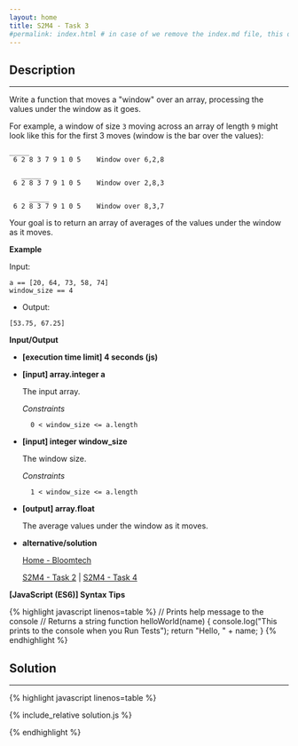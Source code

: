 ```yaml
---
layout: home
title: S2M4 - Task 3
#permalink: index.html # in case of we remove the index.md file, this doc will be the index page
---
```


<div class="row">
<div class="columnStmt" markdown="1">

## Description
------
Write a function that moves a "window" over an array, processing the values under the window as it goes.

For example, a window of size `3` moving across an array of length `9` might look like this for the first 3 moves (window is the bar over the values):

```
_____
 6 2 8 3 7 9 1 0 5    Window over 6,2,8

   _____
 6 2 8 3 7 9 1 0 5    Window over 2,8,3

     _____
 6 2 8 3 7 9 1 0 5    Window over 8,3,7
```

Your goal is to return an array of averages of the values under the window as it moves.

**Example**

Input:
```
a == [20, 64, 73, 58, 74]
window_size == 4
```
-   Output:
```
[53.75, 67.25]
```

**Input/Output**

* **[execution time limit] 4 seconds (js)**

* **[input] array.integer a**

    The input array.

    *Constraints*

        0 < window_size <= a.length

* **[input] integer window_size**

    The window size.

    *Constraints*

        1 < window_size <= a.length

* **[output] array.float**

    The average values under the window as it moves.

* **alternative/solution**    

    [Home - Bloomtech](../../code-signal-arcade-bloomtech/README.html) 
    
    [S2M4 - Task 2](../S2M4_Task_2/README.html) | [S2M4 - Task 4](../S2M4_Task_4/README.html) 

**[JavaScript (ES6)] Syntax Tips**

{% highlight javascript linenos=table %}
// Prints help message to the console
// Returns a string
function helloWorld(name) {
    console.log("This prints to the console when you Run Tests");
    return "Hello, " + name;
}
{% endhighlight %}

</div>
<div class="columnSol" markdown="1">

## Solution
------

{% highlight javascript linenos=table %}

{% include_relative solution.js %}

{% endhighlight %}

</div>
</div>